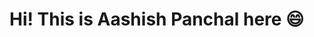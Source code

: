 Hi! This is Aashish Panchal here 😄
========================================================================================================================================
